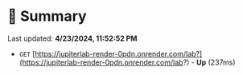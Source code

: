 # 📖 Summary
Last updated: **4/23/2024, 11:52:52 PM**

- `GET` [https://jupiterlab-render-0pdn.onrender.com/lab?](https://jupiterlab-render-0pdn.onrender.com/lab?) - **Up** (237ms)
